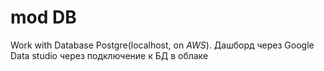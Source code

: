 # mod DB
Work with Database Postgre(localhost, on *AWS*). Дашборд через Google Data studio через подключение к БД в облаке



